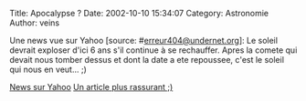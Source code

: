Title: Apocalypse ?
Date: 2002-10-10 15:34:07
Category: Astronomie
Author: veins

Une news vue sur Yahoo [source: #erreur404@undernet.org]:
Le soleil devrait exploser d'ici 6 ans s'il continue à se rechauffer. Apres la comete qui devait nous tomber dessus et dont la date a ete repoussee, c'est le soleil qui nous en veut...  ;)

[News sur Yahoo](http://tv.yahoo.com/news/wwn/20020918/103236120009.html)
[Un article plus rassurant ;)](http://curious.astro.cornell.edu/question.php?number=285)
